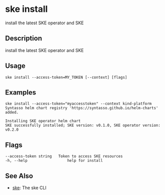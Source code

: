 # ske install
install the latest SKE operator and SKE

## Description
install the latest SKE operator and SKE

## Usage
```
ske install --access-token=MY_TOKEN [--context] [flags]
```

## Examples
```
ske install --access-token="myaccesstoken" --context kind-platform
Syntasso helm chart registry 'https://syntasso.github.io/helm-charts' added.

Installing SKE operator helm chart
SKE successfully installed; SKE version: v0.1.0, SKE operator version: v0.2.0
```

## Flags
```
--access-token string   Token to access SKE resources
-h, --help                  help for install
```


## See Also

* [ske](/ske/ske-cli/reference/ske): The ske CLI

